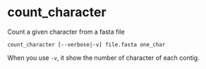 # count_character
Count a given character from a fasta file

```
count_character [--verbose|-v] file.fasta one_char
```

When you use `-v`, it show the number of character of each contig.
